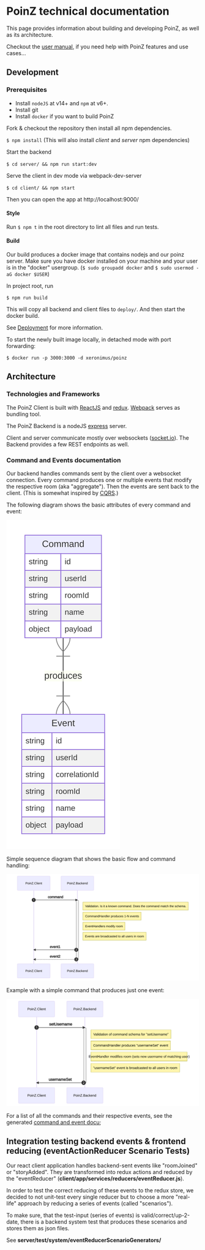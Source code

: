 # PoinZ technical documentation

This page provides information about building and developing PoinZ, as well as its architecture.

Checkout the [user manual](./manual.md), if you need help with PoinZ features and use cases...

## Development

### Prerequisites

* Install `nodeJS` at v14+ and `npm` at v6+.
* Install git
* Install `docker` if you want to build PoinZ

Fork & checkout the repository then install all npm dependencies.

`$ npm install`  (This will also install *client* and *server* npm dependencies)

Start the backend

`$ cd server/ && npm run start:dev`

Serve the client in dev mode via webpack-dev-server

`$ cd client/ && npm start`

Then you can open the app at http://localhost:9000/

#### Style

Run ```$ npm t``` in the root directory to lint all files and run tests.

#### Build

Our build produces a docker image that contains nodejs and our poinz server.
Make sure you have docker installed on your machine and your user is in the "docker" usergroup. (```$ sudo groupadd docker``` and ```$ sudo usermod -aG docker $USER```)

In project root, run

```
$ npm run build
```

This will copy all backend and client files to `deploy/`.
And then start the docker build.

See [Deployment](docu/deployment.md) for more information.

To start the newly built image locally, in detached mode with port forwarding:
```
$ docker run -p 3000:3000 -d xeronimus/poinz
```

## Architecture

### Technologies and Frameworks

The PoinZ Client is built with [ReactJS](https://facebook.github.io/react/) and [redux](https://github.com/reactjs/redux).
[Webpack](https://webpack.github.io/) serves as bundling tool.

The PoinZ Backend is a nodeJS [express](http://expressjs.com/) server.

Client and server communicate mostly over websockets ([socket.io](https://socket.io/)). The Backend provides a few REST endpoints as well.

### Command and Events documentation

Our backend handles commands sent by the client over a websocket connection.
Every command produces one or multiple events that modify the respective room (aka "aggregate").
Then the events are sent back to the client. (This is somewhat inspired by [CQRS](https://martinfowler.com/bliki/CQRS.html).)

The following diagram shows the basic attributes of every command and event:

![command event structure](./diagrams/ermCommandEvent.md-1.svg)


Simple sequence diagram that shows the basic flow and command handling:

![Generic command handling](./diagrams/sequenceCommandHandlingGeneric.md-1.svg)


Example with a simple command that produces just one event:

![Simple example](./diagrams/sequenceCommandHandlingExample.md-1.svg)

For a list of all the commands and their respective events, see the generated [command and event docu](/docu/commandAndEventDocu.md);


## Integration testing backend events & frontend reducing (eventActionReducer Scenario Tests)

Our react client application handles backend-sent events like "roomJoined" or "storyAdded". They are transformed into
redux actions and reduced by the "eventReducer" (**client/app/services/reducers/eventReducer.js**).

In order to test the correct reducing of these events to the redux store, we decided to not unit-test every single
reducer but to choose a more "real-life" approach by reducing a series of events (called "scenarios").

To make sure, that the test-input (series of events) is valid/correct/up-2-date, there is a backend system test that
produces these scenarios and stores them as json files.

See **server/test/system/eventReducerScenarioGenerators/**

